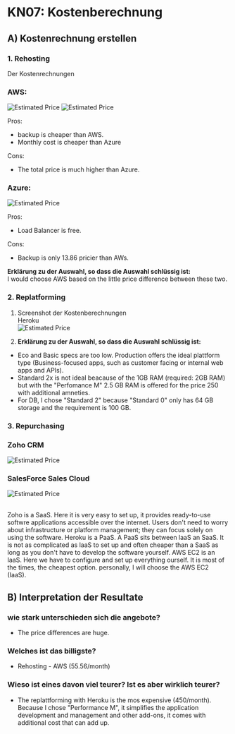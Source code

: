 # KN07: Kostenberechnung
## A) Kostenrechnung erstellen 

### 1. Rehosting
Der Kostenrechnungen <br>
### AWS:
![Estimated Price](images/Rehosting.png)
![Estimated Price](images/Rehosting2.png)

Pros: 
- backup is cheaper than AWS.
- Monthly cost is cheaper than Azure

Cons:
- The total price is much higher than Azure.

### Azure:
![Estimated Price](images/Azure.png)

Pros:
- Load Balancer is free.

Cons:
- Backup is only 13.86 pricier than AWs.


<strong>Erklärung zu der Auswahl, so dass die Auswahl schlüssig ist: </strong><br>
I would choose AWS based on the little price difference between these two.

### 2. Replatforming
1. Screenshot der Kostenberechnungen <br>
Heroku <br>
![Estimated Price](images/replattforming.png)

2. <strong>Erklärung zu der Auswahl, so dass die Auswahl schlüssig ist: </strong>
 - Eco and Basic specs are too low. Production offers the ideal plattform type (Business-focused apps, such as customer facing or internal web apps and APIs).
 - Standard 2x is not ideal beacause of the 1GB RAM (required: 2GB RAM) but with the "Perfomance M" 2.5 GB RAM is offered for the price 250 with additional amneties.
- For DB, I chose "Standard 2" because "Standard 0" only has 64 GB storage and the requirement is 100 GB.


### 3. Repurchasing
### Zoho CRM
![Estimated Price](images/Zoho.png) <br>
### SalesForce Sales Cloud
![Estimated Price](images/SalesCloud.png)

<br>
Zoho is a SaaS. Here it is very easy to set up, it provides ready-to-use softwre applications accessible over the internet. Users don't need to worry about infrastructure or platform management; they can focus solely on using the software.
Heroku is a PaaS. A PaaS sits between laaS an SaaS. It is not as complicated as laaS to set up and often cheaper than a SaaS as long as you don't have to develop the software yourself. 
AWS EC2 is an IaaS. Here we have to configure and set up everything ourself. It is most of the times, the cheapest option. personally, I will choose the AWS EC2 (IaaS).

## B) Interpretation der Resultate

### wie stark unterschieden sich die angebote?
- The price differences are huge. 

### Welches ist das billigste?
-  Rehosting - AWS (55.56/month)
### Wieso ist eines davon viel teurer? Ist es aber wirklich teurer?
- The replattforming with Heroku is the mos expensive (450/month). Because I chose "Performance M", it simplifies the application development and management and other add-ons, it comes with additional cost that can add up. 

